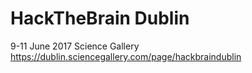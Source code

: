 # HackTheBrain Dublin 
9-11 June 2017
Science Gallery
https://dublin.sciencegallery.com/page/hackbraindublin
